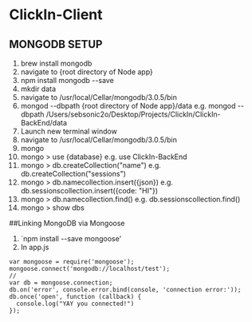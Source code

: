 # ClickIn-Client

## MONGODB SETUP

1. brew install mongodb
2. navigate to {root directory of Node app}
3. npm install mongodb --save
4. mkdir data
5. navigate to /usr/local/Cellar/mongodb/3.0.5/bin
6. mongod --dbpath {root directory of Node app}/data
e.g. mongod --dbpath /Users/sebsonic2o/Desktop/Projects/ClickIn/ClickIn-BackEnd/data
7. Launch new terminal window
8. navigate to /usr/local/Cellar/mongodb/3.0.5/bin
9. mongo
10. mongo > use {database}
e.g. use ClickIn-BackEnd
11. mongo > db.createCollection("name")
e.g. db.createCollection("sessions")
12. mongo > db.namecollection.insert({json})
e.g. db.sessionscollection.insert({code: "HI"})
13. mongo > db.namecollection.find()
e.g. db.sessionscollection.find()
14. mongo > show dbs


##Linking MongoDB via Mongoose
1. `npm install --save mongoose'
2. In app.js
```
var mongoose = require('mongoose');
mongoose.connect('mongodb://localhost/test');
//
var db = mongoose.connection;
db.on('error', console.error.bind(console, 'connection error:'));
db.once('open', function (callback) {
  console.log("YAY you connected!")
});
```

